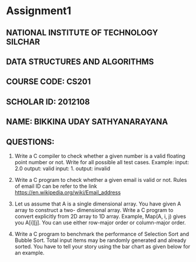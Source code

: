 # Assignment1
## NATIONAL INSTITUTE OF TECHNOLOGY SILCHAR
## DATA STRUCTURES AND ALGORITHMS
## COURSE CODE: CS201
## SCHOLAR ID: 2012108
## NAME: BIKKINA UDAY SATHYANARAYANA
## QUESTIONS:

1. Write a C compiler to check whether a given number is a valid floating point number or not. Write for all possible all test cases. Example: input: 2.0 output: valid input: 1.      output: invalid

2. Write a C program to check whether a given email is valid or not. Rules of email ID can be refer to the link https://en.wikipedia.org/wiki/Email_address

3. Let us assume that A is a single dimensional array. You have given A array to construct a two- dimensional array. Write a C program to convert explicitly from 2D array to 1D      array. Example, Map(A, i, j) gives you A[i][j]. You can use either row-major order or column-major order.

4. Write a C program to benchmark the performance of Selection Sort and Bubble Sort. Total input items may be randomly generated and already sorted. You have to tell your story      using the bar chart as given below for an example.
